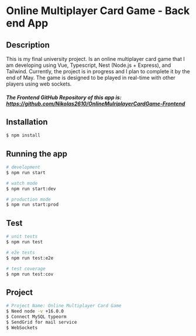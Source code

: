 # Online Multiplayer Card Game - Back end App

## Description

This is my final university project. Is an online multiplayer card game that I am developing using Vue, Typescript, Nest (Node.js + Express), and Tailwind. Currently, the project is in progress and I plan to complete it by the end of May. The game is designed to be played in real-time with other players using web sockets.

##### The Frontend GitHub Repository of this app is:  https://github.com/Nikolas2610/OnlineMulriplayerCardGame-Frontend

## Installation

```bash
$ npm install
```

## Running the app

```bash
# development
$ npm run start

# watch mode
$ npm run start:dev

# production mode
$ npm run start:prod
```

## Test

```bash
# unit tests
$ npm run test

# e2e tests
$ npm run test:e2e

# test coverage
$ npm run test:cov
```

## Project 
```bash
# Project Name: Online Multiplayer Card Game 
$ Need node -v +16.0.0
$ Connect MySQL typeorm
$ SendGrid for mail service
$ WebSockets
```

